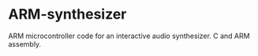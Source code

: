 # ARM-synthesizer
ARM microcontroller code for an interactive audio synthesizer.  C and ARM assembly.
